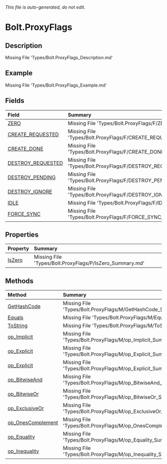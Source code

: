 *This file is auto-generated, do not edit.*

# Bolt.ProxyFlags
## Description
Missing File 'Types/Bolt.ProxyFlags_Description.md'
## Example
Missing File 'Types/Bolt.ProxyFlags_Example.md'
## Fields
| Field | Summary |
|:-----|:--------|
|[ZERO](Bolt.ProxyFlags/F/ZERO.md)|Missing File 'Types/Bolt.ProxyFlags/F/ZERO_Summary.md'|
|[CREATE_REQUESTED](Bolt.ProxyFlags/F/CREATE_REQUESTED.md)|Missing File 'Types/Bolt.ProxyFlags/F/CREATE_REQUESTED_Summary.md'|
|[CREATE_DONE](Bolt.ProxyFlags/F/CREATE_DONE.md)|Missing File 'Types/Bolt.ProxyFlags/F/CREATE_DONE_Summary.md'|
|[DESTROY_REQUESTED](Bolt.ProxyFlags/F/DESTROY_REQUESTED.md)|Missing File 'Types/Bolt.ProxyFlags/F/DESTROY_REQUESTED_Summary.md'|
|[DESTROY_PENDING](Bolt.ProxyFlags/F/DESTROY_PENDING.md)|Missing File 'Types/Bolt.ProxyFlags/F/DESTROY_PENDING_Summary.md'|
|[DESTROY_IGNORE](Bolt.ProxyFlags/F/DESTROY_IGNORE.md)|Missing File 'Types/Bolt.ProxyFlags/F/DESTROY_IGNORE_Summary.md'|
|[IDLE](Bolt.ProxyFlags/F/IDLE.md)|Missing File 'Types/Bolt.ProxyFlags/F/IDLE_Summary.md'|
|[FORCE_SYNC](Bolt.ProxyFlags/F/FORCE_SYNC.md)|Missing File 'Types/Bolt.ProxyFlags/F/FORCE_SYNC_Summary.md'|
## Properties
| Property | Summary |
|:-----|:--------|
|[IsZero](Bolt.ProxyFlags/P/IsZero.md)|Missing File 'Types/Bolt.ProxyFlags/P/IsZero_Summary.md'|
## Methods
| Method | Summary |
|:-----|:--------|
|[GetHashCode](Bolt.ProxyFlags/M/GetHashCode.md)|Missing File 'Types/Bolt.ProxyFlags/M/GetHashCode_Summary.md'|
|[Equals](Bolt.ProxyFlags/M/Equals.md)|Missing File 'Types/Bolt.ProxyFlags/M/Equals_Summary.md'|
|[ToString](Bolt.ProxyFlags/M/ToString.md)|Missing File 'Types/Bolt.ProxyFlags/M/ToString_Summary.md'|
|[op_Implicit](Bolt.ProxyFlags/M/op_Implicit.md)|Missing File 'Types/Bolt.ProxyFlags/M/op_Implicit_Summary.md'|
|[op_Explicit](Bolt.ProxyFlags/M/op_Explicit.md)|Missing File 'Types/Bolt.ProxyFlags/M/op_Explicit_Summary.md'|
|[op_Explicit](Bolt.ProxyFlags/M/op_Explicit.md)|Missing File 'Types/Bolt.ProxyFlags/M/op_Explicit_Summary.md'|
|[op_BitwiseAnd](Bolt.ProxyFlags/M/op_BitwiseAnd.md)|Missing File 'Types/Bolt.ProxyFlags/M/op_BitwiseAnd_Summary.md'|
|[op_BitwiseOr](Bolt.ProxyFlags/M/op_BitwiseOr.md)|Missing File 'Types/Bolt.ProxyFlags/M/op_BitwiseOr_Summary.md'|
|[op_ExclusiveOr](Bolt.ProxyFlags/M/op_ExclusiveOr.md)|Missing File 'Types/Bolt.ProxyFlags/M/op_ExclusiveOr_Summary.md'|
|[op_OnesComplement](Bolt.ProxyFlags/M/op_OnesComplement.md)|Missing File 'Types/Bolt.ProxyFlags/M/op_OnesComplement_Summary.md'|
|[op_Equality](Bolt.ProxyFlags/M/op_Equality.md)|Missing File 'Types/Bolt.ProxyFlags/M/op_Equality_Summary.md'|
|[op_Inequality](Bolt.ProxyFlags/M/op_Inequality.md)|Missing File 'Types/Bolt.ProxyFlags/M/op_Inequality_Summary.md'|
